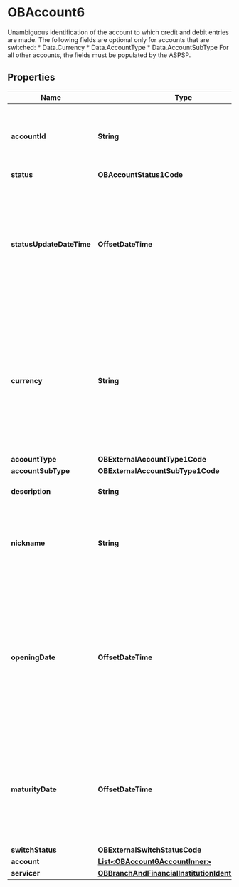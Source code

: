 

# OBAccount6

Unambiguous identification of the account to which credit and debit entries are made. The following fields are optional only for accounts that are switched:    * Data.Currency     * Data.AccountType     * Data.AccountSubType  For all other accounts, the fields must be populated by the ASPSP.

## Properties

| Name | Type | Description | Notes |
|------------ | ------------- | ------------- | -------------|
|**accountId** | **String** | A unique and immutable identifier used to identify the account resource. This identifier has no meaning to the account owner. |  |
|**status** | **OBAccountStatus1Code** |  |  [optional] |
|**statusUpdateDateTime** | **OffsetDateTime** | Date and time at which the resource status was updated.All dates in the JSON payloads are represented in ISO 8601 date-time format.  All date-time fields in responses must include the timezone. An example is below: 2017-04-05T10:43:07+00:00 |  [optional] |
|**currency** | **String** | Identification of the currency in which the account is held.  Usage: Currency should only be used in case one and the same account number covers several currencies and the initiating party needs to identify which currency needs to be used for settlement on the account. |  [optional] |
|**accountType** | **OBExternalAccountType1Code** |  |  [optional] |
|**accountSubType** | **OBExternalAccountSubType1Code** |  |  [optional] |
|**description** | **String** | Specifies the description of the account type. |  [optional] |
|**nickname** | **String** | The nickname of the account, assigned by the account owner in order to provide an additional means of identification of the account. |  [optional] |
|**openingDate** | **OffsetDateTime** | Date on which the account and related basic services are effectively operational for the account owner.All dates in the JSON payloads are represented in ISO 8601 date-time format.  All date-time fields in responses must include the timezone. An example is below: 2017-04-05T10:43:07+00:00 |  [optional] |
|**maturityDate** | **OffsetDateTime** | Maturity date of the account.All dates in the JSON payloads are represented in ISO 8601 date-time format.  All date-time fields in responses must include the timezone. An example is below: 2017-04-05T10:43:07+00:00 |  [optional] |
|**switchStatus** | **OBExternalSwitchStatusCode** |  |  [optional] |
|**account** | [**List&lt;OBAccount6AccountInner&gt;**](OBAccount6AccountInner.md) |  |  [optional] |
|**servicer** | [**OBBranchAndFinancialInstitutionIdentification50**](OBBranchAndFinancialInstitutionIdentification50.md) |  |  [optional] |



